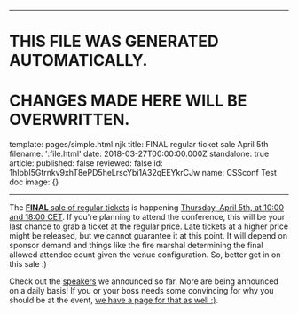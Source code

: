 ----

# THIS FILE WAS GENERATED AUTOMATICALLY.
# CHANGES MADE HERE WILL BE OVERWRITTEN.

template: pages/simple.html.njk
title: FINAL regular ticket sale April 5th
filename: ':file.html'
date: 2018-03-27T00:00:00.000Z
standalone: true
article:
  published: false
  reviewed: false
  id: 1hIbbI5Gtrnkv9xhT8ePD5heLrscYbi1A32qEEYkrCJw
  name: CSSconf Test doc
  image: {}

----


The [**FINAL** sale of regular tickets](https://ti.to/jsconfeu/jsconf-eu-2018/)
is happening [Thursday, April 5th, at 10:00 and 18:00
CET](https://ti.to/jsconfeu/jsconf-eu-2018/). If you're planning to attend the
conference, this will be your last chance to grab a ticket at the regular
price. Late tickets at a higher price might be released, but we cannot
guarantee it at this point. It will depend on sponsor demand and things like
the fire marshal determining the final allowed attendee count given the venue
configuration. So, better get in on this sale :)

Check out the [speakers](/speakers/) we announced so far. More are being
announced on a daily basis! If you or your boss needs some convincing for why
you should be at the event, [we have a page for that as well :)](/why/).

